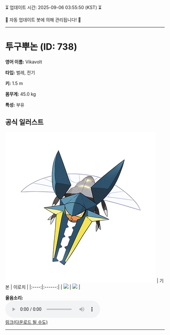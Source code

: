 
⏳ 업데이트 시간: 2025-09-06 03:55:50 (KST) ⏳

🤖 자동 업데이트 봇에 의해 관리됩니다! 🤖

---

# 투구뿌논 (ID: 738)
**영어 이름:** Vikavolt

**타입:** 벌레, 전기

**키:** 1.5 m

**몸무게:** 45.0 kg

**특성:** 부유

## 공식 일러스트
![](https://raw.githubusercontent.com/PokeAPI/sprites/master/sprites/pokemon/other/official-artwork/738.png)
| 기본 | 이로치 |
|:----:|:------:|
| <img src="http://play.pokemonshowdown.com/sprites/ani/vikavolt.gif" width="200"> | <img src="http://play.pokemonshowdown.com/sprites/ani-shiny/vikavolt.gif" width="200"> |

**울음소리:**<br><audio controls src="https://raw.githubusercontent.com/PokeAPI/cries/main/cries/pokemon/latest/738.ogg"></audio><br> [링크(다운로드 될 수도)](https://raw.githubusercontent.com/PokeAPI/cries/main/cries/pokemon/latest/738.ogg)


---
